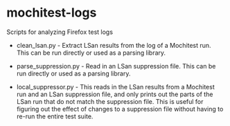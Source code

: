 # mochitest-logs
Scripts for analyzing Firefox test logs


* clean_lsan.py - Extract LSan results from the log of a Mochitest
  run.  This can be run directly or used as a parsing library.

* parse_suppression.py - Read in an LSan suppression file.  This can
  be run directly or used as a parsing library.

* local_suppressor.py - This reads in the LSan results from a
  Mochitest run and an LSan suppression file, and only prints out the
  parts of the LSan run that do not match the suppression file. This
  is useful for figuring out the effect of changes to a suppression
  file without having to re-run the entire test suite.
